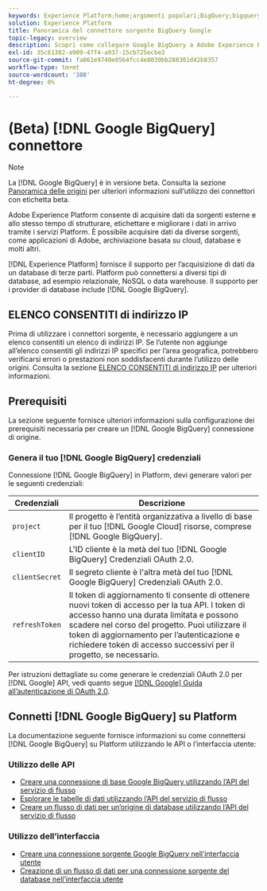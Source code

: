 ```yaml
---
keywords: Experience Platform;home;argomenti popolari;BigQuery;bigquery;Google BigQuery;google bigquery
solution: Experience Platform
title: Panoramica del connettore sorgente BigQuery Google
topic-legacy: overview
description: Scopri come collegare Google BigQuery a Adobe Experience Platform utilizzando le API o l’interfaccia utente.
exl-id: 35c61382-a909-47f4-a937-15cb725ecbe3
source-git-commit: fa861e9740e05b4fcc4e8039bb288301d42b8357
workflow-type: tm+mt
source-wordcount: '388'
ht-degree: 0%

---
```


# (Beta) [!DNL Google BigQuery] connettore

>[!NOTE]
>
>La [!DNL Google BigQuery] è in versione beta. Consulta la sezione [Panoramica delle origini](../../home.md#terms-and-conditions) per ulteriori informazioni sull’utilizzo dei connettori con etichetta beta.

Adobe Experience Platform consente di acquisire dati da sorgenti esterne e allo stesso tempo di strutturare, etichettare e migliorare i dati in arrivo tramite i servizi Platform. È possibile acquisire dati da diverse sorgenti, come applicazioni di Adobe, archiviazione basata su cloud, database e molti altri.

[!DNL Experience Platform] fornisce il supporto per l’acquisizione di dati da un database di terze parti. Platform può connettersi a diversi tipi di database, ad esempio relazionale, NoSQL o data warehouse. Il supporto per i provider di database include [!DNL Google BigQuery].

## ELENCO CONSENTITI di indirizzo IP

Prima di utilizzare i connettori sorgente, è necessario aggiungere a un elenco consentiti un elenco di indirizzi IP. Se l’utente non aggiunge all’elenco consentiti gli indirizzi IP specifici per l’area geografica, potrebbero verificarsi errori o prestazioni non soddisfacenti durante l’utilizzo delle origini. Consulta la sezione [ELENCO CONSENTITI di indirizzo IP](../../ip-address-allow-list.md) per ulteriori informazioni.

## Prerequisiti

La sezione seguente fornisce ulteriori informazioni sulla configurazione dei prerequisiti necessaria per creare un [!DNL Google BigQuery] connessione di origine.

### Genera il tuo [!DNL Google BigQuery] credenziali

Connessione [!DNL Google BigQuery] in Platform, devi generare valori per le seguenti credenziali:

| Credenziali | Descrizione |
| ---------- | ----------- |
| `project` | Il progetto è l’entità organizzativa a livello di base per il tuo [!DNL Google Cloud] risorse, comprese [!DNL Google BigQuery]. |
| `clientID` | L&#39;ID cliente è la metà del tuo [!DNL Google BigQuery] Credenziali OAuth 2.0. |
| `clientSecret` | Il segreto cliente è l&#39;altra metà del tuo [!DNL Google BigQuery] Credenziali OAuth 2.0. |
| `refreshToken` | Il token di aggiornamento ti consente di ottenere nuovi token di accesso per la tua API. I token di accesso hanno una durata limitata e possono scadere nel corso del progetto. Puoi utilizzare il token di aggiornamento per l’autenticazione e richiedere token di accesso successivi per il progetto, se necessario. |

Per istruzioni dettagliate su come generare le credenziali OAuth 2.0 per [!DNL Google] API, vedi quanto segue [[!DNL Google] Guida all’autenticazione di OAuth 2.0](https://developers.google.com/identity/protocols/oauth2).

## Connetti [!DNL Google BigQuery] su Platform

La documentazione seguente fornisce informazioni su come connettersi [!DNL Google BigQuery] su Platform utilizzando le API o l’interfaccia utente:

### Utilizzo delle API

- [Creare una connessione di base Google BigQuery utilizzando l’API del servizio di flusso](../../tutorials/api/create/databases/bigquery.md)
- [Esplorare le tabelle di dati utilizzando l’API del servizio di flusso](../../tutorials/api/explore/tabular.md)
- [Creare un flusso di dati per un’origine di database utilizzando l’API del servizio di flusso](../../tutorials/api/collect/database-nosql.md)

### Utilizzo dell’interfaccia

- [Creare una connessione sorgente Google BigQuery nell’interfaccia utente](../../tutorials/ui/create/databases/bigquery.md)
- [Creazione di un flusso di dati per una connessione sorgente del database nell’interfaccia utente](../../tutorials/ui/dataflow/databases.md)
